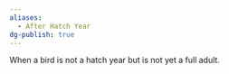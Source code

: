 ```yaml
---
aliases:
  - After Hatch Year
dg-publish: true
---
```

When a bird is not a hatch year but is not yet a full adult.